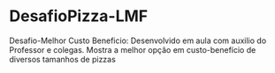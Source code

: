 # DesafioPizza-LMF
Desafio-Melhor Custo Beneficio: Desenvolvido em aula com auxilio do Professor e colegas. Mostra a melhor opção em custo-benefício de diversos tamanhos de pizzas
